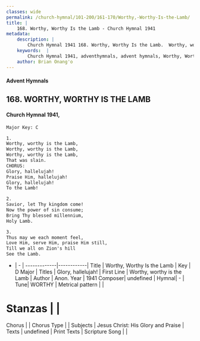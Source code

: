 ```yaml
---
classes: wide
permalink: /church-hymnal/101-200/161-170/Worthy,-Worthy-Is-the-Lamb/
title: |
    168. Worthy, Worthy Is the Lamb - Church Hymnal 1941
metadata:
    description: |
        Church Hymnal 1941 168. Worthy, Worthy Is the Lamb.  Worthy, worthy is the Lamb, Worthy, worthy is the Lamb, Worthy, worthy is the Lamb, That was slain. CHORUS: Glory, hallelujah! Praise Him, hallelujah! Glory, hallelujah! To the Lamb!  
    keywords:  |
        Church Hymnal 1941, adventhymnals, advent hymnals, Worthy, Worthy Is the Lamb, Worthy, worthy is the Lamb. Glory, hallelujah!
    author: Brian Onang'o
---
```


#### Advent Hymnals
## 168. WORTHY, WORTHY IS THE LAMB
####  Church Hymnal 1941,

```txt
Major Key: C

1.
Worthy, worthy is the Lamb,
Worthy, worthy is the Lamb,
Worthy, worthy is the Lamb,
That was slain.
CHORUS:
Glory, hallelujah!
Praise Him, hallelujah!
Glory, hallelujah!
To the Lamb!

2.
Savior, let Thy kingdom come!
Now the power of sin consume;
Bring Thy blessed millennium,
Holy Lamb.

3.
Thus may we each moment feel,
Love Him, serve Him, praise Him still,
Till we all on Zion's hill
See the Lamb.


```

- |   -  |
-------------|------------|
Title | Worthy, Worthy Is the Lamb |
Key | D Major |
Titles | Glory, hallelujah! |
First Line | Worthy, worthy is the Lamb |
Author | Anon.
Year | 1941
Composer| undefined |
Hymnal|  - |
Tune| WORTHY  |
Metrical pattern | |
# Stanzas |  |
Chorus |  |
Chorus Type |  |
Subjects | Jesus Christ: His Glory and Praise |
Texts | undefined |
Print Texts | 
Scripture Song |  |
    
